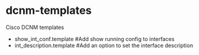 # dcnm-templates
Cisco DCNM templates

* show_int_conf.template  #Add show running config to interfaces
* int_description.template #Add an option to set the interface description